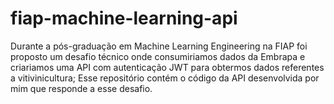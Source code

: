 # fiap-machine-learning-api
Durante a pós-graduação em Machine Learning Engineering na FIAP foi proposto um desafio técnico onde consumiriamos dados da Embrapa e criariamos uma API com autenticação JWT para obtermos dados referentes a vitivinicultura; Esse repositório contém o código da API desenvolvida por mim que responde a esse desafio.
